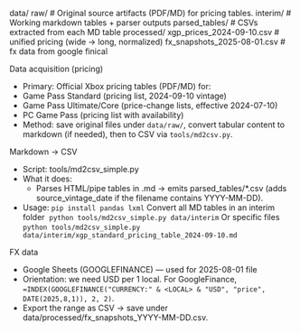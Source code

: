 data/
  raw/
    # Original source artifacts (PDF/MD) for pricing tables.
  interim/
    # Working markdown tables + parser outputs
    parsed_tables/
      # CSVs extracted from each MD table
  processed/
    xgp_prices_2024-09-10.csv                 # unified pricing (wide → long, normalized)
    fx_snapshots_2025-08-01.csv               # fx data from google finical

Data acquisition (pricing)
- Primary: Official Xbox pricing tables (PDF/MD) for:
- Game Pass Standard (pricing list, 2024-09-10 vintage)
- Game Pass Ultimate/Core (price-change lists, effective 2024-07-10)
- PC Game Pass (pricing list with availability)
- Method: save original files under `data/raw/`, convert tabular content to markdown (if needed), then to CSV via `tools/md2csv.py`.

Markdown → CSV
- Script: tools/md2csv_simple.py
- What it does:
  - Parses HTML/pipe tables in .md → emits parsed_tables/*.csv (adds source_vintage_date if the filename contains YYYY-MM-DD).
- Usage:
`pip install pandas lxml`
Convert all MD tables in an interim folder  
`python tools/md2csv_simple.py data/interim`
Or specific files
`python tools/md2csv_simple.py data/interim/xgp_standard_pricing_table_2024-09-10.md`

FX data
- Google Sheets (GOOGLEFINANCE) — used for 2025-08-01 file
- Orientation: we need USD per 1 local. For GoogleFinance, `=INDEX(GOOGLEFINANCE("CURRENCY:" & <LOCAL> & "USD", "price", DATE(2025,8,1)), 2, 2)`.
- Export the range as CSV → save under data/processed/fx_snapshots_YYYY-MM-DD.csv.
